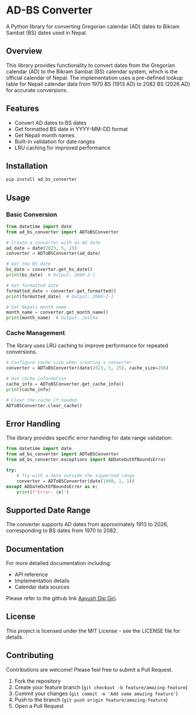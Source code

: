 # AD-BS Converter

A Python library for converting Gregorian calendar (AD) dates to Bikram Sambat (BS) dates used in Nepal.

## Overview

This library provides functionality to convert dates from the Gregorian calendar (AD) to the Bikram Sambat (BS) calendar system, which is the official calendar of Nepal. The implementation uses a pre-defined lookup table for Nepali calendar data from 1970 BS (1913 AD) to 2082 BS (2026 AD) for accurate conversions.

## Features

- Convert AD dates to BS dates
- Get formatted BS date in YYYY-MM-DD format
- Get Nepali month names
- Built-in validation for date ranges
- LRU caching for improved performance

## Installation

```bash
pip install ad_bs_converter
```

## Usage

### Basic Conversion

```python
from datetime import date
from ad_bs_converter import ADToBSConverter

# Create a converter with an AD date
ad_date = date(2023, 5, 15)
converter = ADToBSConverter(ad_date)

# Get the BS date
bs_date = converter.get_bs_date()
print(bs_date)  # Output: 2080-2-1

# Get formatted date
formatted_date = converter.get_formatted()
print(formatted_date)  # Output: 2080-2-1

# Get Nepali month name
month_name = converter.get_month_name()
print(month_name)  # Output: Jestha
```

### Cache Management

The library uses LRU caching to improve performance for repeated conversions.

```python
# Configure cache size when creating a converter
converter = ADToBSConverter(date(2023, 5, 15), cache_size=256)

# Get cache information
cache_info = ADToBSConverter.get_cache_info()
print(cache_info)

# Clear the cache if needed
ADToBSConverter.clear_cache()
```

## Error Handling

The library provides specific error handling for date range validation:

```python
from datetime import date
from ad_bs_converter import ADToBSConverter
from ad_bs_converter.exceptions import ADDateOutOfBoundsError

try:
    # Try with a date outside the supported range
    converter = ADToBSConverter(date(1900, 1, 1))
except ADDateOutOfBoundsError as e:
    print(f"Error: {e}")
```

## Supported Date Range

The converter supports AD dates from approximately 1913 to 2026, corresponding to BS dates from 1970 to 2082.

## Documentation

For more detailed documentation including:
- API reference
- Implementation details
- Calendar data sources

Please refer to the github link [Aayush Dip Giri](https://github.com/invincibleaayu/ad_bs_converter).

## License

This project is licensed under the MIT License - see the LICENSE file for details.

## Contributing

Contributions are welcome! Please feel free to submit a Pull Request.

1. Fork the repository
2. Create your feature branch (`git checkout -b feature/amazing-feature`)
3. Commit your changes (`git commit -m 'Add some amazing feature'`)
4. Push to the branch (`git push origin feature/amazing-feature`)
5. Open a Pull Request

